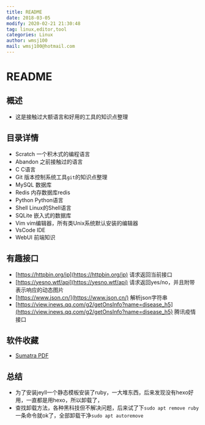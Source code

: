 ```yaml
---
title: README
date: 2018-03-05
modify: 2020-02-21 21:30:48 
tag: linux,editor,tool
categories: Linux
author: wmsj100
mail: wmsj100@hotmail.com
---
```


# README

## 概述

- 这是接触过大额语言和好用的工具的知识点整理

## 目录详情

- Scratch 一个积木式的编程语言
- Abandon 之前接触过的语言
- C C语言
- Git 版本控制系统工具`git`的知识点整理
- MySQL 数据库
- Redis 内存数据库redis
- Python Python语言
- Shell Linux的Shell语言
- SQLite 嵌入式的数据库
- Vim vim编辑器，所有类Unix系统默认安装的编辑器
- VsCode IDE
- WebUI 前端知识

## 有趣接口

- [https://httpbin.org/ip](https://httpbin.org/ip) 请求返回当前接口
- [https://yesno.wtf/api](https://yesno.wtf/api) 请求返回yes/no，并且附带表示响应的动态图片
- [https://www.json.cn/](https://www.json.cn/) 解析json字符串
- [https://view.inews.qq.com/g2/getOnsInfo?name=disease_h5](https://view.inews.qq.com/g2/getOnsInfo?name=disease_h5) 腾讯疫情接口

## 软件收藏

- [Sumatra PDF](https://www.sumatrapdfreader.org/downloadafter.html)

## 总结

- 为了安装jeyll一个静态模板安装了ruby，一大堆东西，后来发现没有hexo好用，一直都是用hexo，所以卸载了，
- 查找卸载方法，各种黑科技但不解决问题，后来试了下`sudo apt remove ruby` 一条命令就ok了，全部卸载干净`sudo apt autoremove`
